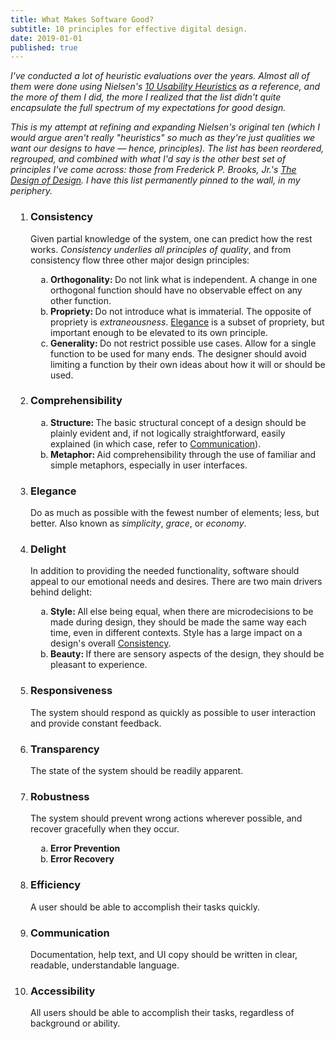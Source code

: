 ```yaml
---
title: What Makes Software Good?
subtitle: 10 principles for effective digital design.
date: 2019-01-01
published: true
---
```


<section class="intro">
	<p>
		I've conducted a lot of heuristic evaluations over the years. Almost
		all of them were done using Nielsen's
		<a href="https://www.nngroup.com/articles/ten-usability-heuristics/"
			>10 Usability Heuristics</a
		>
		as a reference, and the more of them I did, the more I realized that
		the list didn't quite encapsulate the full spectrum of my
		expectations for good design.
	</p>
	<p>
		This is my attempt at refining and expanding Nielsen's original ten
		(which I would argue aren't really "heuristics" so much as they're
		just qualities we want our designs to have — hence, principles). The
		list has been reordered, regrouped, and combined with what I'd say
		is the other best set of principles I've come across: those from
		Frederick P. Brooks, Jr.'s
		<a href="https://barnsworthburning.net/works/recNVCwWWXPv4k3Mn"
			>The Design of Design</a
		>. I have this list permanently pinned to the wall, in my periphery.
	</p>
</section>
<ol class="principles">
	<li id="principle-consistency">
		<h3>Consistency</h3>
		<p>
			Given partial knowledge of the system, one can predict how the
			rest works.
			<em>Consistency underlies all principles of quality</em>, and
			from consistency flow three other major design principles:
		</p>
		<ol class="sub-principles">
			<li>
				<h4>Orthogonality</h4>
				<p>
					Do not link what is independent. A change in one
					orthogonal function should have no observable effect on
					any other function.
				</p>
			</li>
			<li>
				<h4>Propriety</h4>
				<p>
					Do not introduce what is immaterial. The opposite of
					propriety is <em>extraneousness</em>.
					<a href="/writing/principles#principle-elegance"
						>Elegance</a
					>
					is a subset of propriety, but important enough to be
					elevated to its own principle.
				</p>
			</li>
			<li>
				<h4>Generality</h4>
				<p>
					Do not restrict possible use cases. Allow for a single
					function to be used for many ends. The designer should
					avoid limiting a function by their own ideas about how
					it will or should be used.
				</p>
			</li>
		</ol>
	</li>
	<li id="principle-comprehensibility">
		<h3>Comprehensibility</h3>
		<p></p>
		<ol class="sub-principles">
			<li>
				<h4>Structure</h4>
				<p>
					The basic structural concept of a design should be
					plainly evident and, if not logically straightforward,
					easily explained (in which case, refer to
					<a href="/writing/principles#principle-communication"
						>Communication</a
					>).
				</p>
			</li>
			<li>
				<h4>Metaphor</h4>
				<p>
					Aid comprehensibility through the use of familiar and
					simple metaphors, especially in user interfaces.
				</p>
			</li>
		</ol>
	</li>
	<li id="principle-elegance">
		<h3>Elegance</h3>
		<p>
			Do as much as possible with the fewest number of elements; less,
			but better. Also known as <em>simplicity</em>, <em>grace</em>,
			or <em>economy</em>.
		</p>
	</li>
	<li id="principle-delight">
		<h3>Delight</h3>
		<p>
			In addition to providing the needed functionality, software
			should appeal to our emotional needs and desires. There are two
			main drivers behind delight:
		</p>
		<ol class="sub-principles">
			<li>
				<h4>Style</h4>
				<p>
					All else being equal, when there are microdecisions to
					be made during design, they should be made the same way
					each time, even in different contexts. Style has a large
					impact on a design's overall
					<a href="/writing/principles#principle-consistency"
						>Consistency</a
					>.
				</p>
			</li>
			<li>
				<h4>Beauty</h4>
				<p>
					If there are sensory aspects of the design, they should
					be pleasant to experience.
				</p>
			</li>
		</ol>
	</li>
	<li id="principle-responsiveness">
		<h3>Responsiveness</h3>
		<p>
			The system should respond as quickly as possible to user
			interaction and provide constant feedback.
		</p>
	</li>
	<li id="principle-transparency">
		<h3>Transparency</h3>
		<p>The state of the system should be readily apparent.</p>
	</li>
	<li id="principle-robustness">
		<h3>Robustness</h3>
		<p>
			The system should prevent wrong actions wherever possible, and
			recover gracefully when they occur.
		</p>
		<ol class="sub-principles">
			<li>
				<h4>Error Prevention</h4>
			</li>
			<li>
				<h4>Error Recovery</h4>
			</li>
		</ol>
	</li>
	<li id="principle-efficiency">
		<h3>Efficiency</h3>
		<p>A user should be able to accomplish their tasks quickly.</p>
	</li>
	<li id="principle-communication">
		<h3>Communication</h3>
		<p>
			Documentation, help text, and UI copy should be written in
			clear, readable, understandable language.
		</p>
	</li>
	<li id="principle-accessibility">
		<h3>Accessibility</h3>
		<p>
			All users should be able to accomplish their tasks, regardless
			of background or ability.
		</p>
	</li>
</ol>

<style>.intro{font-style:italic}ol.principles{list-style-type:decimal;padding-left:2rem}ol.sub-principles{list-style-type:lower-latin;padding-left:2rem;margin-top:.5rem}ol.principles>li+li{margin-top:1em}h4,h4+p{display:inline}h4:not(:only-child)::after{content:': '}</style>